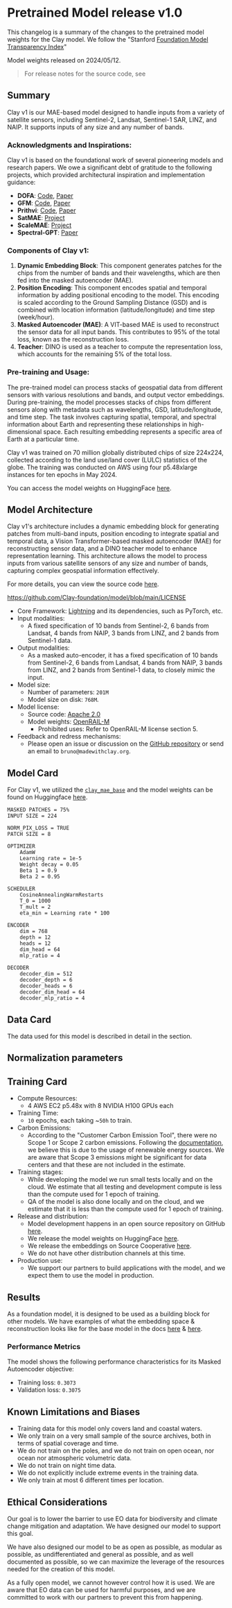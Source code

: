 # Pretrained Model release v1.0

This changelog is a summary of the changes to the pretrained model weights for the Clay model. We follow the "Stanford [Foundation Model Transparency Index](https://github.com/stanford-crfm/fmti)"

Model weights released on 2024/05/12.

> For release notes for the source code, see [](software_release)

## Summary

Clay v1 is our MAE-based model designed to handle inputs from a variety of satellite sensors, including Sentinel-2, Landsat, Sentinel-1 SAR, LINZ, and NAIP. It supports inputs of any size and any number of bands.

### **Acknowledgments and Inspirations:**

Clay v1 is based on the foundational work of several pioneering models and research papers. We owe a significant debt of gratitude to the following projects, which provided architectural inspiration and implementation guidance:

- **DOFA**: [Code](https://github.com/zhu-xlab/DOFA), [Paper](https://arxiv.org/abs/2403.15356)
- **GFM**: [Code](https://github.com/mmendiet/GFM), [Paper](https://arxiv.org/abs/2302.04476)
- **Prithvi**: [Code](https://github.com/NASA-IMPACT/hls-foundation-os), [Paper](https://arxiv.org/abs/2310.18660)
- **SatMAE**: [Project](https://sustainlab-group.github.io/SatMAE/)
- **ScaleMAE**: [Project](https://ai-climate.berkeley.edu/scale-mae-website/)
- **Spectral-GPT**: [Paper](https://arxiv.org/abs/2311.07113)

### **Components of Clay v1:**

1. **Dynamic Embedding Block**: This component generates patches for the chips from the number of bands and their wavelengths, which are then fed into the masked autoencoder (MAE).
2. **Position Encoding**: This component encodes spatial and temporal information by adding positional encoding to the model. This encoding is scaled according to the Ground Sampling Distance (GSD) and is combined with location information (latitude/longitude) and time step (week/hour).
3. **Masked Autoencoder (MAE)**: A VIT-based MAE is used to reconstruct the sensor data for all input bands. This contributes to 95% of the total loss, known as the reconstruction loss.
4. **Teacher**: DINO is used as a teacher to compute the representation loss, which accounts for the remaining 5% of the total loss.

### **Pre-training and Usage:**

The pre-trained model can process stacks of geospatial data from different sensors with various resolutions and bands, and output vector embeddings. During pre-training, the model processes stacks of chips from different sensors along with metadata such as wavelengths, GSD, latitude/longitude, and time step. The task involves capturing spatial, temporal, and spectral information about Earth and representing these relationships in high-dimensional space. Each resulting embedding represents a specific area of Earth at a particular time.

Clay v1 was trained on 70 million globally distributed chips of size 224x224, collected according to the land use/land cover (LULC) statistics of the globe. The training was conducted on AWS using four p5.48xlarge instances for ten epochs in May 2024.

You can access the model weights on HuggingFace [here](https://huggingface.co/made-with-clay/Clay/).

## Model Architecture

Clay v1's architecture includes a dynamic embedding block for generating patches from multi-band inputs, position encoding to integrate spatial and temporal data, a Vision Transformer-based masked autoencoder (MAE) for reconstructing sensor data, and a DINO teacher model to enhance representation learning. This architecture allows the model to process inputs from various satellite sensors of any size and number of bands, capturing complex geospatial information effectively.

For more details, you can view the source code [here](https://github.com/Clay-foundation/model/blob/main/src/model.py).

https://github.com/Clay-foundation/model/blob/main/LICENSE

- Core Framework: [Lightning](https://lightning.ai/) and its dependencies, such as PyTorch, etc.
- Input modalities:
    - A fixed specification of 10 bands from Sentinel-2, 6 bands from Landsat, 4 bands from NAIP, 3 bands from LINZ, and 2 bands from Sentinel-1 data.
- Output modalities:
    - As a masked auto-encoder, it has a fixed specification of 10 bands from Sentinel-2, 6 bands from Landsat, 4 bands from NAIP, 3 bands from LINZ, and 2 bands from Sentinel-1 data, to closely mimic the input.
- Model size:
    - Number of parameters: `201M`
    - Model size on disk: `768M`.
- Model license:
    - Source code: [Apache 2.0](https://github.com/Clay-foundation/model/blob/main/LICENSE)
    - Model weights: [OpenRAIL-M](https://github.com/Clay-foundation/model/blob/main/LICENSE-MODEL.md)
        - Prohibited uses: Refer to OpenRAIL-M license section 5.
- Feedback and redress mechanisms:
    - Please open an issue or discussion on the [GitHub repository](https://github.com/Clay-foundation/model) or send an email to `bruno@madewithclay.org`.

## Model Card

For Clay v1, we utilized the [`clay_mae_base`](https://github.com/Clay-foundation/model/blob/4119be7c4a4f41f9ce026afb24828fa9ef3c9a61/src/model.py#L557-L573) and the model weights can be found on Huggingface [here](https://huggingface.co/made-with-clay/Clay/blob/main/clay-v1-base.ckpt).

```
MASKED PATCHES = 75%
INPUT SIZE = 224

NORM_PIX_LOSS = TRUE
PATCH SIZE = 8

OPTIMIZER
    AdamW
    Learning rate = 1e-5
    Weight decay = 0.05
    Beta 1 = 0.9
    Beta 2 = 0.95

SCHEDULER
    CosineAnnealingWarmRestarts
    T_0 = 1000
    T_mult = 2
    eta_min = Learning rate * 100

ENCODER
    dim = 768
    depth = 12
    heads = 12
    dim_head = 64
    mlp_ratio = 4

DECODER
    decoder_dim = 512
    decoder_depth = 6
    decoder_heads = 6
    decoder_dim_head = 64
    decoder_mlp_ratio = 4
```

## Data Card

The data used for this model is described in detail in the [](training-data) section.

## Normalization parameters

## Training Card

* Compute Resources:
    * 4 AWS EC2 p5.48x  with 8 NVIDIA H100 GPUs each
* Training Time:
    * `10` epochs, each taking ~`50h` to train.
* Carbon Emissions:
    * According to the "Customer Carbon Emission Tool", there were no Scope 1 or Scope 2 carbon emissions. Following the [documentation](https://docs.aws.amazon.com/awsaccountbilling/latest/aboutv2/ccft-estimation.html), we believe this is due to the usage of renewable energy sources. We are aware that Scope 3 emissions might be significant for data centers and that these are not included in the estimate.
* Training stages:
    * While developing the model we run small tests locally and on the cloud. We estimate that all testing and development compute is less than the compute used for 1 epoch of training.
    * QA of the model is also done locally and on the cloud, and we estimate that it is less than the compute used for 1 epoch of training.
* Release and distribution:
    * Model development happens in an open source repository on GitHub [here](https://github.com/Clay-foundation/model/).
    * We release the model weights on HuggingFace [here](https://huggingface.co/made-with-clay/Clay/).
    * We release the embeddings on Source Cooperative [here](https://beta.source.coop/clay/).
    * We do not have other distribution channels at this time.
* Production use:
    * We support our partners to build applications with the model, and we expect them to use the model in production.

## Results

As a foundation model, it is designed to be used as a building block for other models. We have examples of what the embedding space & reconstruction looks like for the base model in the docs [here](visualize-embedding.ipynb) & [here](reconstruction.ipynb).


### Performance Metrics
The model shows the following performance characteristics for its Masked Autoencoder objective:
* Training loss: `0.3073`
* Validation loss: `0.3075`

## Known Limitations and Biases

- Training data for this model only covers land and coastal waters.
- We only train on a very small sample of the source archives, both in terms of spatial coverage and time.
- We do not train on the poles, and we do not train on open ocean, nor ocean nor atmospheric volumetric data.
- We do not train on night time data.
- We do not explicitly include extreme events in the training data.
- We only train at most 6 different times per location.


## Ethical Considerations

Our goal is to lower the barrier to use EO data for biodiversity and climate change mitigation and adaptation. We have designed our model to support this goal.

We have also designed our model to be as open as possible, as modular as possible, as undifferentiated and general as possible, and as well documented as possible, so we can maximize the leverage of the resources needed for the creation of this model.

As a fully open model, we cannot however control how it is used. We are aware that EO data can be used for harmful purposes, and we are committed to work with our partners to prevent this from happening.
